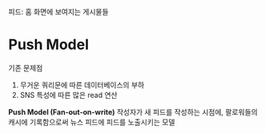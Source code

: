 피드: 홈 화면에 보여지는 게시물들 

# Push Model
기존 문제점
1. 무거운 쿼리문에 따른 데이터베이스의 부하
2. SNS 특성에 따른 많은 read 연산

**Push Model (Fan-out-on-write)**
작성자가 새 피드를 작성하는 시점에, 팔로워들의 캐시에 기록함으로써 뉴스 피드에 피드를 노출시키는 모델

